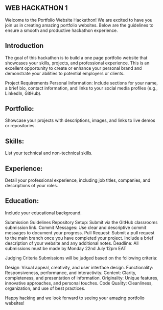 ## WEB HACKATHON 1
Welcome to the Portfolio Website Hackathon! We are excited to have you join us in creating amazing portfolio websites. Below are the guidelines to ensure a smooth and productive hackathon experience.

## Introduction
The goal of this hackathon is to build a one page portfolio website that showcases your skills, projects, and professional experience. This is an excellent opportunity to create or enhance your personal brand and demonstrate your abilities to potential employers or clients.

Project Requirements
Personal Information:
Include sections for your name, a brief bio, contact information, and links to your social media profiles (e.g., LinkedIn, GitHub).

## Portfolio:
Showcase your projects with descriptions, images, and links to live demos or repositories.

## Skills:
List your technical and non-technical skills.

## Experience:
Detail your professional experience, including job titles, companies, and descriptions of your roles.

## Education:
Include your educational background.

Submission Guidelines
Repository Setup: Submit via the GitHub classrooms submission link. Commit Messages: Use clear and descriptive commit messages to document your progress. Pull Request: Submit a pull request to the main branch once you have completed your project. Include a brief description of your website and any additional notes. Deadline: All submissions must be made by Monday 22nd July 12pm EAT

Judging Criteria
Submissions will be judged based on the following criteria:

Design: Visual appeal, creativity, and user interface design. Functionality: Responsiveness, performance, and interactivity. Content: Clarity, completeness, and presentation of information. Originality: Unique features, innovative approaches, and personal touches. Code Quality: Cleanliness, organization, and use of best practices.

Happy hacking and we look forward to seeing your amazing portfolio websites!
